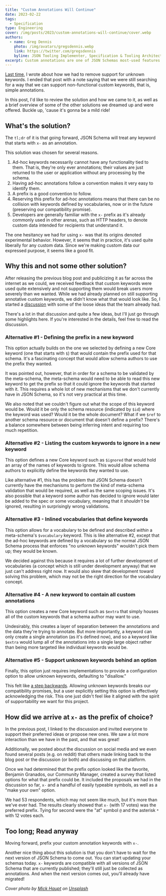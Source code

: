 ```yaml
---
title: "Custom Annotations Will Continue"
date: 2023-02-22
tags:
  - Specification
type: Engineering
cover: /img/posts/2023/custom-annotations-will-continue/cover.webp
authors:
  - name: Greg Dennis
    photo: /img/avatars/gregsdennis.webp
    link: https://twitter.com/gregsdennis
    byline: JSON Tooling Implementer, Specification & Tooling Architect @Postman
excerpt: Custom annotations are one of JSON Schemas most-used features.  Here's how we're still supporting them.
---
```


[Last time](./the-last-breaking-change), I wrote about how we had to remove support for unknown keywords.  I ended that post with a note saying that we were still searching for a way that we can support non-functional custom keywords, that is, simple annotations.

In this post, I'd like to review the solution and how we came to it, as well as a brief overview of some of the other solutions we dreamed up and were offered.  Buckle up, 'cause it's gonna be a mild ride!

## What's the solution?

The `tl;dr` of it is that going forward, JSON Schema will treat any keyword that starts with `x-` as an annotation.

This solution was chosen for several reasons.

1. Ad-hoc keywords necessarily cannot have any functionality tied to them.  That is, they're only ever annotations; their values are just returned to the user or application without any processing by the schema.
2. Having ad-hoc annotations follow a convention makes it very easy to identify them.
3. A prefix is a good convention to follow.
4. Reserving this prefix for ad-hoc annotations means that there can be no collision with keywords defined by vocabularies, now or in the future (preserving our compatibility promise).
5. Developers are generally familiar with the `x-` prefix as it's already commonly used in other arenas, such as HTTP headers, to denote custom data intended for recipients that understand it.

The one hesitancy we had for using `x-` was that its origins denoted experimental behavior.  However, it seems that in practice, it's used quite liberally for any custom data.  Since we're making custom data our expressed purpose, it seems like a good fit.

## Why this and not some other solution?

After releasing the previous blog post and publicizing it as far across the internet as we could, we received feedback that custom keywords were used quite extensively and not supporting them would break users more severely than we wanted.  While we had already planned on still supporting annotative custom keywords, we didn't know what that would look like.  So, I started a [discussion](https://github.com/json-schema-org/community/discussions/57) with some of the loose ideas that the team already had.

There's a lot in that discussion and quite a few ideas, but I'll just go through some highlights here.  If you're interested in the details, feel free to read the discussion.

### Alternative #1 - Defining the prefix in a new keyword

This option actually builds on the one we selected by defining a new Core keyword (one that starts with `$`) that would contain the prefix used for that schema.  It's a fascinating concept that would allow schema authors to use the prefix they wanted.

It was pointed out, however, that in order for a schema to be validated by the meta-schema, the meta-schema would need to be able to read this new keyword to get the prefix so that it could ignore the keywords that started with it.  This requires a whole lot of new mechanisms that we don't currently have in JSON Schema, so it's not very practical at this time.

We also noted that we couldn't figure out what the scope of this keyword would be.  Would it be only the schema resource (indicated by `$id`) where the keyword was used?  Would it be the whole document?  What if we `$ref` to another schema resource or document that doesn't define a prefix?  There's a balance somewhere between being inferring intent and requiring too much repetition. 

### Alternative #2 - Listing the custom keywords to ignore in a new keyword

This option defines a new Core keyword such as `$ignored` that would hold an array of the names of keywords to ignore.  This would allow schema authors to explicitly define the keywords they wanted to use.

Like alternative #1, this has the problem that JSON Schema doesn't currently have the mechanisms to perform the kind of meta-schema validation that would be required, as well as the same scoping issues.  It's also possible that a keyword some author has decided to ignore would later be added to the spec or some vocabulary, meaning that it _shouldn't_ be ignored, resulting in surprisingly wrong validations.

### Alternative #3 - Inlined vocabularies that define keywords

This option allows for a vocabulary to be defined and described _within_ a meta-schema's `$vocabulary` keyword.  This is like alternative #2, except that the ad-hoc keywords are defined by a vocabulary so the normal JSON Schema process that enforces "no unknown keywords" wouldn't pick them up; they would be known.

We decided against this because it requires a lot of further development of vocabularies (a concept which is still under development anyway) that we just can't address right now.  It would also skew that development toward solving this problem, which may not be the right direction for the vocabulary concept.

### Alternative #4 - A new keyword to contain all custom annotations

This option creates a new Core keyword such as `$extra` that simply houses all of the custom keywords that a schema author may want to use.

Undesirably, this creates a layer of separation between the annotations and the data they're trying to annotate.  But more importantly, a keyword can only create a single annotation (as it's defined now), and so a keyword like `$extra` would lump all of the annotations into a single large object rather than being more targeted like individual keywords would be.

### Alternative #5 - Support unknown keywords behind an option

Finally, this option just requires implementations to provide a configuration option to allow unknown keywords, defaulting to "disallow."

This felt like [a step backwards](https://vlipsy.com/vlip/the-emperors-new-groove-this-is-a-step-backwards-0YryOW3W).  Allowing unknown keywords breaks our compatibility promises, but a user explicitly setting this option is effectively acknowledging the risk.  This one just didn't feel like it aligned with the spirit of supportability we want for this project.

## How did we arrive at `x-` as the prefix of choice?

In the previous post, I linked to the discussion and invited everyone to support their preferred ideas or propose new ones.  We saw a lot more interaction than we have in the past, and that was great!

Additionally, we posted about the discussion on social media and we even found several posts (e.g. on reddit) that others made linking back to the blog post or the discussion (or both) and discussing on that platform.

Once we had determined that the prefix option looked like the favorite, Benjamin Granados, our Community Manager, created a survey that listed options for what that prefix could be.  It included the proposals we had in the discussion so far, `x-` and a handful of easily typeable symbols, as well as a "make your own" option.

We had 53 respondents, which may not seem like much, but it's more than we've ever had.  The results clearly showed that `x-` (with 17 votes) was the preferred prefix.  Tying for second were the "at" symbol `@` and the asterisk `*` with 12 votes each.

## Too long; Read anyway

Moving forward, prefix your custom annotation keywords with `x-`.

Another nice thing about this solution is that you don't have to wait for the next version of JSON Schema to come out.  You can start updating your schemas today.  `x-` keywords are compatible with all versions of JSON Schema that are currently published; they'll still just be collected as annotations.  And when the next version comes out, you'll already have migrated!

_Cover photo by [Mick Haupt](https://unsplash.com/@rocinante_11) on [Unsplash](https://unsplash.com/photos/dtTu8Ec_uAU)_
